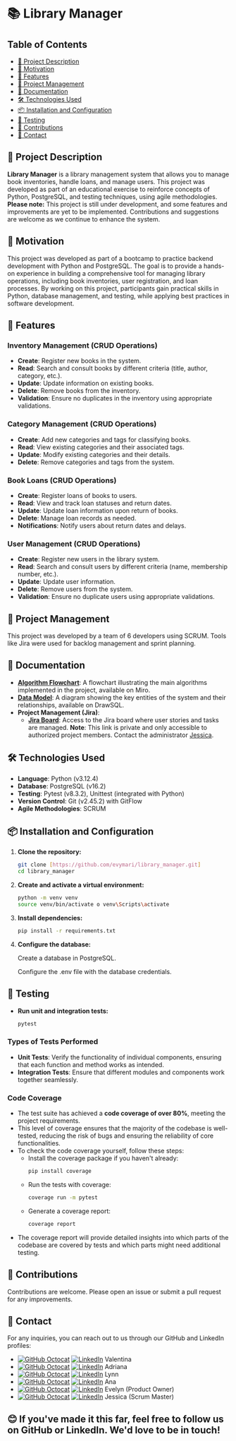 # 📚 Library Manager

## Table of Contents
- [📄 Project Description](#-project-description)
- [🎯 Motivation](#-motivation)
- [🚀 Features](#-features)
- [📅 Project Management](#-project-management)
- [📖 Documentation](#-documentation)
- [🛠 Technologies Used](#-technologies-used)
- [📦 Installation and Configuration](#-installation-and-configuration)
- [🧪 Testing](#-testing)
- [🤝 Contributions](#-contributions)
- [📧 Contact](#-contact)



## 📄 Project Description

**Library Manager** is a library management system that allows you to manage book inventories, handle loans, and manage users. This project was developed as part of an educational exercise to reinforce concepts of Python, PostgreSQL, and testing techniques, using agile methodologies.
**Please note:** This project is still under development, and some features and improvements are yet to be implemented. Contributions and suggestions are welcome as we continue to enhance the system.


## 🎯 Motivation

This project was developed as part of a bootcamp to practice backend development with Python and PostgreSQL. The goal is to provide a hands-on experience in building a comprehensive tool for managing library operations, including book inventories, user registration, and loan processes. By working on this project, participants gain practical skills in Python, database management, and testing, while applying best practices in software development.


## 🚀 Features

### Inventory Management (CRUD Operations)
- **Create**: Register new books in the system.
- **Read**: Search and consult books by different criteria (title, author, category, etc.).
- **Update**: Update information on existing books.
- **Delete**: Remove books from the inventory.
- **Validation**: Ensure no duplicates in the inventory using appropriate validations.

### Category Management (CRUD Operations)
- **Create**: Add new categories and tags for classifying books.
- **Read**: View existing categories and their associated tags.
- **Update**: Modify existing categories and their details.
- **Delete**: Remove categories and tags from the system.

### Book Loans (CRUD Operations)
- **Create**: Register loans of books to users.
- **Read**: View and track loan statuses and return dates.
- **Update**: Update loan information upon return of books.
- **Delete**: Manage loan records as needed.
- **Notifications**: Notify users about return dates and delays.

### User Management (CRUD Operations)
- **Create**: Register new users in the library system.
- **Read**: Search and consult users by different criteria (name, membership number, etc.).
- **Update**: Update user information.
- **Delete**: Remove users from the system.
- **Validation**: Ensure no duplicate users using appropriate validations.


## 📅 Project Management
This project was developed by a team of 6 developers using SCRUM. Tools like Jira were used for backlog management and sprint planning.


## 📖 Documentation
- **[Algorithm Flowchart](https://miro.com/app/board/uXjVKwLsYHQ=)**: A flowchart illustrating the main algorithms implemented in the project, available on Miro.
- **[Data Model](https://drawsql.app/teams/equipo3-f5/diagrams/biblioteca-equipo-3)**: A diagram showing the key entities of the system and their relationships, available on DrawSQL.
- **Project Management (Jira)**: 
    - **[Jira Board](https://librarymanager.atlassian.net/jira/software/projects/LM/boards/1)**: Access to the Jira board where user stories and tasks are managed. **Note**: This link is private and only accessible to authorized project members. Contact the administrator [Jessica](#jessica).

## 🛠 Technologies Used

- **Language**: Python (v3.12.4)
- **Database**: PostgreSQL (v16.2)
- **Testing**: Pytest (v8.3.2), Unittest (integrated with Python)
- **Version Control**: Git (v2.45.2) with GitFlow
- **Agile Methodologies**: SCRUM


## 📦 Installation and Configuration

1. **Clone the repository:**
   ```bash
   git clone [https://github.com/evymari/library_manager.git]
   cd library_manager
   ```
2. **Create and activate a virtual environment:**
    ```bash
    python -m venv venv
    source venv/bin/activate o venv\Scripts\activate
    ```
3. **Install dependencies:**
    ```bash
    pip install -r requirements.txt
    ```
4. **Configure the database:**

    Create a database in PostgreSQL.

    Configure the .env file with the database credentials.


## 🧪 Testing

- **Run unit and integration tests:**

    ```bash
    pytest
    ```

### Types of Tests Performed
- **Unit Tests**: Verify the functionality of individual components, ensuring that each function and method works as intended.
- **Integration Tests**: Ensure that different modules and components work together seamlessly.

### Code Coverage
- The test suite has achieved a **code coverage of over 80%**, meeting the project requirements.
- This level of coverage ensures that the majority of the codebase is well-tested, reducing the risk of bugs and ensuring the reliability of core functionalities.
- To check the code coverage yourself, follow these steps:
  - Install the coverage package if you haven't already:
    ```bash
    pip install coverage
    ```
  - Run the tests with coverage:
    ```bash
    coverage run -m pytest
    ```
  - Generate a coverage report:
    ```bash
    coverage report
    ```
- The coverage report will provide detailed insights into which parts of the codebase are covered by tests and which parts might need additional testing.


## 🤝 Contributions

Contributions are welcome. Please open an issue or submit a pull request for any improvements.


## 📧 Contact

For any inquiries, you can reach out to us through our GitHub and LinkedIn profiles:

-  [![GitHub Octocat](https://img.icons8.com/ios-glyphs/30/000000/github.png)](https://github.com/ItalianCookieMonster)  [![LinkedIn](https://img.icons8.com/ios-glyphs/30/0077b5/linkedin.png)](https://www.linkedin.com/in/valentinatoni/) Valentina 
- [![GitHub Octocat](https://img.icons8.com/ios-glyphs/30/000000/github.png)](https://github.com/limonadaweb)  [![LinkedIn](https://img.icons8.com/ios-glyphs/30/0077b5/linkedin.png)](https://www.linkedin.com/in/adriana) Adriana  
- [![GitHub Octocat](https://img.icons8.com/ios-glyphs/30/000000/github.png)](https://github.com/Dpoetess)  [![LinkedIn](https://img.icons8.com/ios-glyphs/30/0077b5/linkedin.png)](https://https://www.linkedin.com/in/lynn-poh/)  Lynn 
- [![GitHub Octocat](https://img.icons8.com/ios-glyphs/30/000000/github.png)](https://github.com/tursdlc)  [![LinkedIn](https://img.icons8.com/ios-glyphs/30/0077b5/linkedin.png)](https://www.linkedin.com/in/ana) Ana  
- [![GitHub Octocat](https://img.icons8.com/ios-glyphs/30/000000/github.png)](https://github.com/evymari)  [![LinkedIn](https://img.icons8.com/ios-glyphs/30/0077b5/linkedin.png)](https://www.linkedin.com/in/evelyn)  Evelyn (Product Owner)  
- <a id="jessica"></a>[![GitHub Octocat](https://img.icons8.com/ios-glyphs/30/000000/github.png)](https://github.com/jess-ar)  [![LinkedIn](https://img.icons8.com/ios-glyphs/30/0077b5/linkedin.png)](https://www.linkedin.com/in/jessica-arroyo-lebron/) Jessica (Scrum Master)


## 😊 If you've made it this far, feel free to follow us on GitHub or LinkedIn. We'd love to be in touch!



